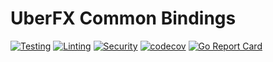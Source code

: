 # UberFX Common Bindings

[![Testing](https://github.com/CodeLieutenant/uberfx-common/actions/workflows/test.yml/badge.svg)](https://github.com/CodeLieutenant/uberfx-common/actions/workflows/test.yml)
[![Linting](https://github.com/CodeLieutenant/uberfx-common/actions/workflows/lint.yml/badge.svg)](https://github.com/CodeLieutenant/uberfx-common/actions/workflows/lint.yml)
[![Security](https://github.com/CodeLieutenant/uberfx-common/actions/workflows/security.yml/badge.svg)](https://github.com/CodeLieutenant/uberfx-common/actions/workflows/security.yml)
[![codecov](https://codecov.io/gh/CodeLieutenant/uberfx-common/branch/master/graph/badge.svg?token=JQTAGQ11DS)](https://codecov.io/gh/CodeLieutenant/uberfx-common)
[![Go Report Card](https://goreportcard.com/badge/github.com/CodeLieutenant/uberfx-common)](https://goreportcard.com/report/github.com/CodeLieutenant/uberfx-common)